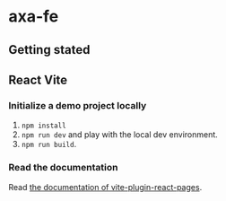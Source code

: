 # axa-fe

## Getting stated

## React Vite

### Initialize a demo project locally

1. `npm install`
2. `npm run dev` and play with the local dev environment.
3. `npm run build`.

### Read the documentation

Read [the documentation of vite-plugin-react-pages](https://vitejs.github.io/vite-plugin-react-pages/).
